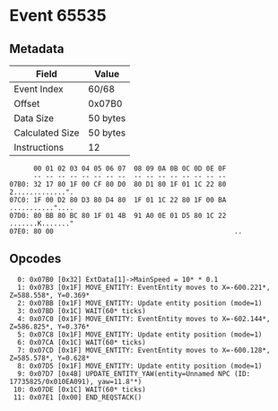 # Event 65535

## Metadata

| Field           | Value    |
|-----------------|----------|
| Event Index     | 60/68    |
| Offset          | 0x07B0   |
| Data Size       | 50 bytes |
| Calculated Size | 50 bytes |
| Instructions    | 12       |

```
      00 01 02 03 04 05 06 07  08 09 0A 0B 0C 0D 0E 0F
      -- -- -- -- -- -- -- --  -- -- -- -- -- -- -- --
07B0: 32 17 80 1F 00 CF 80 D0  80 D1 80 1F 01 1C 22 80  2.............".
07C0: 1F 00 D2 80 D3 80 D4 80  1F 01 1C 22 80 1F 00 BA  ..........."....
07D0: 80 BB 80 BC 80 1F 01 4B  91 A0 0E 01 D5 80 1C 22  .......K......."
07E0: 80 00                                             ..              
```

## Opcodes

```
  0: 0x07B0 [0x32] ExtData[1]->MainSpeed = 10* * 0.1
  1: 0x07B3 [0x1F] MOVE_ENTITY: EventEntity moves to X=-600.221*, Z=588.558*, Y=0.369*
  2: 0x07BB [0x1F] MOVE_ENTITY: Update entity position (mode=1)
  3: 0x07BD [0x1C] WAIT(60* ticks)
  4: 0x07C0 [0x1F] MOVE_ENTITY: EventEntity moves to X=-602.144*, Z=586.825*, Y=0.376*
  5: 0x07C8 [0x1F] MOVE_ENTITY: Update entity position (mode=1)
  6: 0x07CA [0x1C] WAIT(60* ticks)
  7: 0x07CD [0x1F] MOVE_ENTITY: EventEntity moves to X=-600.128*, Z=585.578*, Y=0.628*
  8: 0x07D5 [0x1F] MOVE_ENTITY: Update entity position (mode=1)
  9: 0x07D7 [0x4B] UPDATE_ENTITY_YAW(entity=Unnamed NPC (ID: 17735825/0x010EA091), yaw=11.8°*)
 10: 0x07DE [0x1C] WAIT(60* ticks)
 11: 0x07E1 [0x00] END_REQSTACK()
```
